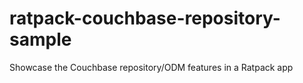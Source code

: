 # ratpack-couchbase-repository-sample
Showcase the Couchbase repository/ODM features in a Ratpack app
